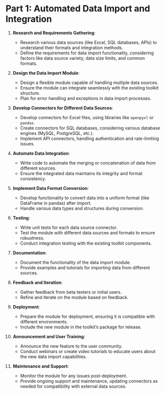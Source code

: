 # Part 1: Automated Data Import and Integration

1. **Research and Requirements Gathering**:
   - Research various data sources (like Excel, SQL databases, APIs) to understand their formats and integration methods.
   - Define the requirements for data import functionality, considering factors like data source variety, data size limits, and common formats.

2. **Design the Data Import Module**:
   - Design a flexible module capable of handling multiple data sources.
   - Ensure the module can integrate seamlessly with the existing toolkit structure.
   - Plan for error handling and exceptions in data import processes.

3. **Develop Connectors for Different Data Sources**:
   - Develop connectors for Excel files, using libraries like `openpyxl` or `pandas`.
   - Create connectors for SQL databases, considering various database engines (MySQL, PostgreSQL, etc.).
   - Implement API connectors, handling authentication and rate-limiting issues.

4. **Automate Data Integration**:
   - Write code to automate the merging or concatenation of data from different sources.
   - Ensure the integrated data maintains its integrity and format consistency.

5. **Implement Data Format Conversion**:
   - Develop functionality to convert data into a uniform format (like DataFrame in pandas) after import.
   - Handle various data types and structures during conversion.

6. **Testing**:
   - Write unit tests for each data source connector.
   - Test the module with different data sources and formats to ensure robustness.
   - Conduct integration testing with the existing toolkit components.

7. **Documentation**:
   - Document the functionality of the data import module.
   - Provide examples and tutorials for importing data from different sources.

8. **Feedback and Iteration**:
   - Gather feedback from beta testers or initial users.
   - Refine and iterate on the module based on feedback.

9. **Deployment**:
   - Prepare the module for deployment, ensuring it is compatible with different environments.
   - Include the new module in the toolkit’s package for release.

10. **Announcement and User Training**:
    - Announce the new feature to the user community.
    - Conduct webinars or create video tutorials to educate users about the new data import capabilities.

11. **Maintenance and Support**:
    - Monitor the module for any issues post-deployment.
    - Provide ongoing support and maintenance, updating connectors as needed for compatibility with external data sources.

